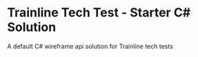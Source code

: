 # Trainline Tech Test - Starter C# Solution

A default C# wireframe api solution for Trainline tech tests
